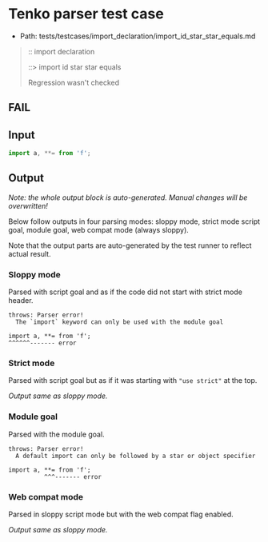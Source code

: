# Tenko parser test case

- Path: tests/testcases/import_declaration/import_id_star_star_equals.md

> :: import declaration
>
> ::> import id star star equals
>
> Regression wasn't checked

## FAIL

## Input

`````js
import a, **= from 'f';
`````

## Output

_Note: the whole output block is auto-generated. Manual changes will be overwritten!_

Below follow outputs in four parsing modes: sloppy mode, strict mode script goal, module goal, web compat mode (always sloppy).

Note that the output parts are auto-generated by the test runner to reflect actual result.

### Sloppy mode

Parsed with script goal and as if the code did not start with strict mode header.

`````
throws: Parser error!
  The `import` keyword can only be used with the module goal

import a, **= from 'f';
^^^^^^------- error
`````

### Strict mode

Parsed with script goal but as if it was starting with `"use strict"` at the top.

_Output same as sloppy mode._

### Module goal

Parsed with the module goal.

`````
throws: Parser error!
  A default import can only be followed by a star or object specifier

import a, **= from 'f';
          ^^^------- error
`````


### Web compat mode

Parsed in sloppy script mode but with the web compat flag enabled.

_Output same as sloppy mode._
